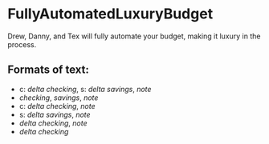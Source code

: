 # FullyAutomatedLuxuryBudget

Drew, Danny, and Tex will fully automate your budget, making it luxury in the
process.

## Formats of text:

- c: *delta checking*, s: *delta savings*, *note*
- *checking*, *savings*, *note*
- c: *delta checking*, *note*
- s: *delta savings*, *note*
- *delta checking*, *note*
- *delta checking*